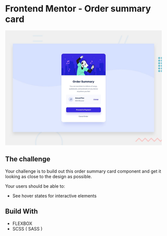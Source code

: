 # Frontend Mentor - Order summary card

![Design preview for the Order summary card coding challenge](./design/desktop-preview.jpg)

## The challenge

Your challenge is to build out this order summary card component and get it looking as close to the design as possible.

Your users should be able to:

- See hover states for interactive elements

## Build With

- FLEXBOX
- SCSS ( SASS )
